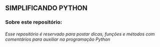 ## SIMPLIFICANDO PYTHON

### Sobre este repositório:
###### Esse repositório é reservado para postar dicas, funções e métodos com comentários para auxiliar na programação Python